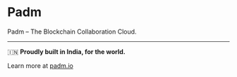 # Padm

Padm – The Blockchain Collaboration Cloud.

---

🇮🇳 **Proudly built in India, for the world.**

Learn more at [padm.io](https://padm.io)
